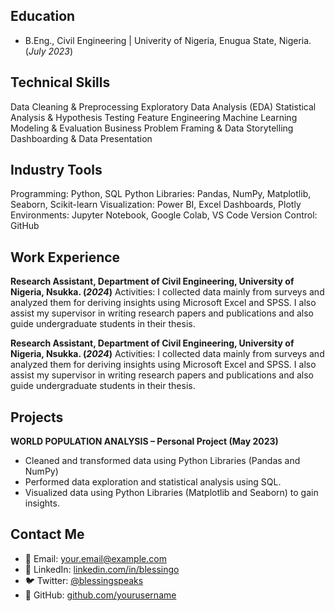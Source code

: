 ## Education
- B.Eng., Civil Engineering | Univerity of Nigeria, Enugua State, Nigeria.   (_July 2023_)

## Technical Skills
Data Cleaning & Preprocessing
Exploratory Data Analysis (EDA)
Statistical Analysis & Hypothesis Testing
Feature Engineering
Machine Learning Modeling & Evaluation
Business Problem Framing & Data Storytelling
Dashboarding & Data Presentation

## Industry Tools
Programming: Python, SQL
Python Libraries: Pandas, NumPy, Matplotlib, Seaborn, Scikit-learn
Visualization: Power BI, Excel Dashboards, Plotly
Environments: Jupyter Notebook, Google Colab, VS Code
Version Control: GitHub

## Work Experience
**Research Assistant, Department of Civil Engineering, University of Nigeria, Nsukka.  (_2024_)**
Activities: I collected data mainly from surveys and analyzed them for deriving insights using Microsoft Excel and 
SPSS. I also assist my supervisor in writing research papers and publications and also guide undergraduate 
students in their thesis.

**Research Assistant, Department of Civil Engineering, University of Nigeria, Nsukka.  (_2024_)**
Activities: I collected data mainly from surveys and analyzed them for deriving insights using Microsoft Excel and 
SPSS. I also assist my supervisor in writing research papers and publications and also guide undergraduate 
students in their thesis.

## Projects
**WORLD POPULATION ANALYSIS – Personal Project   (May 2023)** 
- Cleaned and transformed data using Python Libraries (Pandas and NumPy) 
- Performed data exploration and statistical analysis using SQL. 
- Visualized data using Python Libraries (Matplotlib and Seaborn) to gain insights.

## Contact Me 
- 📧 Email: your.email@example.com  
- 💼 LinkedIn: [linkedin.com/in/blessingo](https://linkedin.com/in/blessingo)  
- 🐦 Twitter: [@blessingspeaks](https://twitter.com/blessingspeaks)  
- 📁 GitHub: [github.com/yourusername](https://github.com/yourusername)

